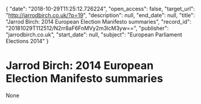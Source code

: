 {
  "date": "2018-10-29T11:25:12.726224", 
  "open_access": false, 
  "target_url": "http://jarrodbirch.co.uk/?p=19", 
  "description": null, 
  "end_date": null, 
  "title": "Jarrod Birch: 2014 European Election Manifesto summaries", 
  "record_id": "20181029T112512/N2rr8aF6FnMVy2m3lcM3yw==", 
  "publisher": "jarrodbirch.co.uk", 
  "start_date": null, 
  "subject": "European Parliament Elections 2014"
}

# Jarrod Birch: 2014 European Election Manifesto summaries

None